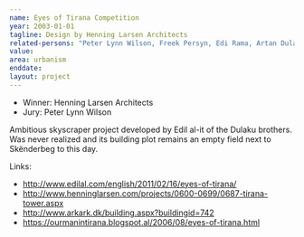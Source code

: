 ```yaml
---
name: Eyes of Tirana Competition
year: 2003-01-01
tagline: Design by Henning Larsen Architects
related-persons: "Peter Lynn Wilson, Freek Persyn, Edi Rama, Artan Dulaku, Louis Becker"
value:
area: urbanism
enddate:
layout: project
---
```

* Winner: Henning Larsen Architects
* Jury: Peter Lynn Wilson

Ambitious skyscraper project developed by Edil al-it of the Dulaku brothers. Was never realized and its building plot remains an empty field next to Skënderbeg to this day.


Links:
* <http://www.edilal.com/english/2011/02/16/eyes-of-tirana/>
* <http://www.henninglarsen.com/projects/0600-0699/0687-tirana-tower.aspx>
* <http://www.arkark.dk/building.aspx?buildingid=742>
* <https://ourmanintirana.blogspot.al/2006/08/eyes-of-tirana.html>
